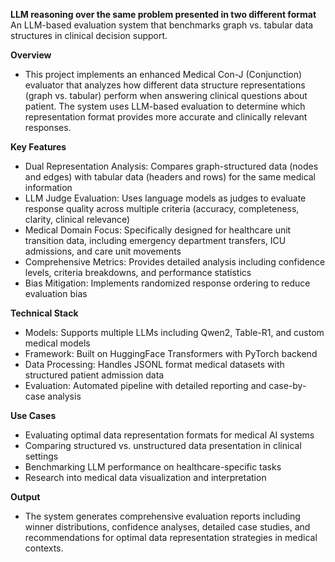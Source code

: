 **LLM reasoning over the same problem presented in two different format**
An LLM-based evaluation system that benchmarks graph vs. tabular data structures in clinical decision support.


**Overview**
- This project implements an enhanced Medical Con-J (Conjunction) evaluator that analyzes how different data structure representations (graph vs. tabular) perform when answering clinical questions about patient. The system uses LLM-based evaluation to determine which representation format provides more accurate and clinically relevant responses.

**Key Features**
- Dual Representation Analysis: Compares graph-structured data (nodes and edges) with tabular data (headers and rows) for the same medical information
- LLM Judge Evaluation: Uses language models as judges to evaluate response quality across multiple criteria (accuracy, completeness, clarity, clinical relevance)
- Medical Domain Focus: Specifically designed for healthcare unit transition data, including emergency department transfers, ICU admissions, and care unit movements
- Comprehensive Metrics: Provides detailed analysis including confidence levels, criteria breakdowns, and performance statistics
- Bias Mitigation: Implements randomized response ordering to reduce evaluation bias

**Technical Stack**
- Models: Supports multiple LLMs including Qwen2, Table-R1, and custom medical models
- Framework: Built on HuggingFace Transformers with PyTorch backend
- Data Processing: Handles JSONL format medical datasets with structured patient admission data
- Evaluation: Automated pipeline with detailed reporting and case-by-case analysis

**Use Cases**
- Evaluating optimal data representation formats for medical AI systems
- Comparing structured vs. unstructured data presentation in clinical settings
- Benchmarking LLM performance on healthcare-specific tasks
- Research into medical data visualization and interpretation

**Output**
- The system generates comprehensive evaluation reports including winner distributions, confidence analyses, detailed case studies, and recommendations for optimal data representation strategies in medical contexts.
